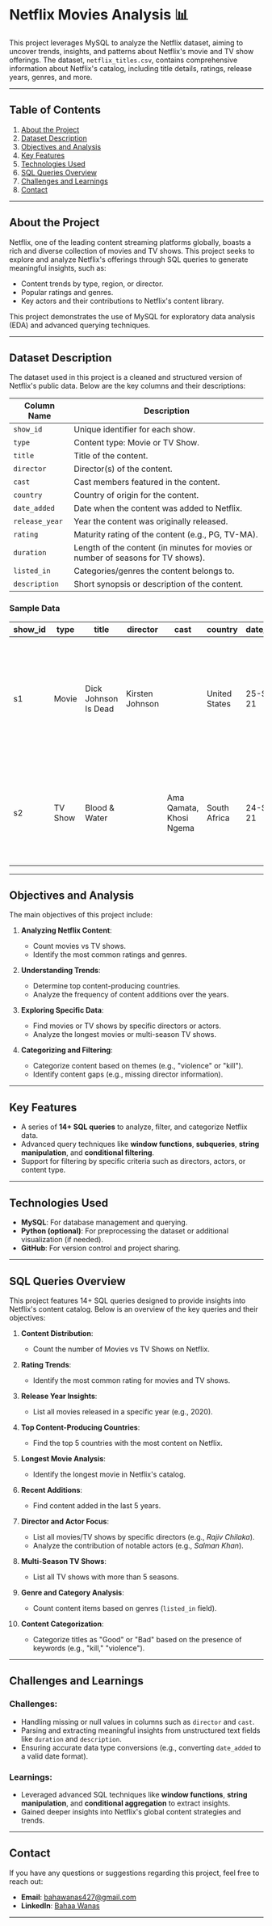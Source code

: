 # Netflix Movies Analysis 📊

This project leverages MySQL to analyze the Netflix dataset, aiming to uncover trends, insights, and patterns about Netflix's movie and TV show offerings. The dataset, `netflix_titles.csv`, contains comprehensive information about Netflix's catalog, including title details, ratings, release years, genres, and more.

---

## Table of Contents
1. [About the Project](#about-the-project)
2. [Dataset Description](#dataset-description)
3. [Objectives and Analysis](#objectives-and-analysis)
4. [Key Features](#key-features)
5. [Technologies Used](#technologies-used)
6. [SQL Queries Overview](#SQL-Queries-Overview)
7. [Challenges and Learnings](#Challenges-and-Learnings)
8. [Contact](#Contact)

---

## About the Project

Netflix, one of the leading content streaming platforms globally, boasts a rich and diverse collection of movies and TV shows. This project seeks to explore and analyze Netflix's offerings through SQL queries to generate meaningful insights, such as:
- Content trends by type, region, or director.
- Popular ratings and genres.
- Key actors and their contributions to Netflix's content library.

This project demonstrates the use of MySQL for exploratory data analysis (EDA) and advanced querying techniques.

---

## Dataset Description

The dataset used in this project is a cleaned and structured version of Netflix's public data. Below are the key columns and their descriptions:

| Column Name    | Description                                                                                   |
|----------------|-----------------------------------------------------------------------------------------------|
| `show_id`      | Unique identifier for each show.                                                             |
| `type`         | Content type: Movie or TV Show.                                                              |
| `title`        | Title of the content.                                                                        |
| `director`     | Director(s) of the content.                                                                  |
| `cast`         | Cast members featured in the content.                                                        |
| `country`      | Country of origin for the content.                                                           |
| `date_added`   | Date when the content was added to Netflix.                                                  |
| `release_year` | Year the content was originally released.                                                    |
| `rating`       | Maturity rating of the content (e.g., PG, TV-MA).                                            |
| `duration`     | Length of the content (in minutes for movies or number of seasons for TV shows).             |
| `listed_in`    | Categories/genres the content belongs to.                                                    |
| `description`  | Short synopsis or description of the content.                                                |

### Sample Data

| show_id | type    | title                  | director           | cast                      | country        | date_added | release_year | rating | duration | listed_in                        | description                                                                                         |
|---------|---------|------------------------|--------------------|---------------------------|----------------|------------|--------------|--------|----------|----------------------------------|-----------------------------------------------------------------------------------------------------|
| s1      | Movie   | Dick Johnson Is Dead  | Kirsten Johnson    |                           | United States  | 25-Sep-21  | 2020         | PG-13  | 90 min   | Documentaries                   | As her father nears the end of his life, filmmaker Kirsten Johnson stages his death in comical ways.|
| s2      | TV Show | Blood & Water         |                    | Ama Qamata, Khosi Ngema  | South Africa   | 24-Sep-21  | 2021         | TV-MA  | 2 Seasons | International TV Shows, TV Dramas, TV Mysteries | After crossing paths at a party, a Cape Town teen sets out to uncover her sister’s abduction.        |

---

## Objectives and Analysis

The main objectives of this project include:

1. **Analyzing Netflix Content**:
   - Count movies vs TV shows.
   - Identify the most common ratings and genres.
   
2. **Understanding Trends**:
   - Determine top content-producing countries.
   - Analyze the frequency of content additions over the years.
   
3. **Exploring Specific Data**:
   - Find movies or TV shows by specific directors or actors.
   - Analyze the longest movies or multi-season TV shows.
   
4. **Categorizing and Filtering**:
   - Categorize content based on themes (e.g., "violence" or "kill").
   - Identify content gaps (e.g., missing director information).

---

## Key Features

- A series of **14+ SQL queries** to analyze, filter, and categorize Netflix data.
- Advanced query techniques like **window functions**, **subqueries**, **string manipulation**, and **conditional filtering**.
- Support for filtering by specific criteria such as directors, actors, or content type.

---

## Technologies Used

- **MySQL**: For database management and querying.
- **Python (optional)**: For preprocessing the dataset or additional visualization (if needed).
- **GitHub**: For version control and project sharing.

---

## SQL Queries Overview

This project features 14+ SQL queries designed to provide insights into Netflix's content catalog. Below is an overview of the key queries and their objectives:

1. **Content Distribution**:
   - Count the number of Movies vs TV Shows on Netflix.

2. **Rating Trends**:
   - Identify the most common rating for movies and TV shows.

3. **Release Year Insights**:
   - List all movies released in a specific year (e.g., 2020).

4. **Top Content-Producing Countries**:
   - Find the top 5 countries with the most content on Netflix.

5. **Longest Movie Analysis**:
   - Identify the longest movie in Netflix's catalog.

6. **Recent Additions**:
   - Find content added in the last 5 years.

7. **Director and Actor Focus**:
   - List all movies/TV shows by specific directors (e.g., *Rajiv Chilaka*).
   - Analyze the contribution of notable actors (e.g., *Salman Khan*).

8. **Multi-Season TV Shows**:
   - List all TV shows with more than 5 seasons.

9. **Genre and Category Analysis**:
   - Count content items based on genres (`listed_in` field).

10. **Content Categorization**:
    - Categorize titles as "Good" or "Bad" based on the presence of keywords (e.g., "kill," "violence").

---

## Challenges and Learnings

### Challenges:
- Handling missing or null values in columns such as `director` and `cast`.
- Parsing and extracting meaningful insights from unstructured text fields like `duration` and `description`.
- Ensuring accurate data type conversions (e.g., converting `date_added` to a valid date format).

### Learnings:
- Leveraged advanced SQL techniques like **window functions**, **string manipulation**, and **conditional aggregation** to extract insights.
- Gained deeper insights into Netflix's global content strategies and trends.

---
## Contact

If you have any questions or suggestions regarding this project, feel free to reach out:
- **Email**: [bahawanas427@gmail.com](mailto:bahawanas427@gmail.com)
- **LinkedIn**: [Bahaa Wanas](https://www.linkedin.com/in/bahaa-wanas-9797b923a)

---

